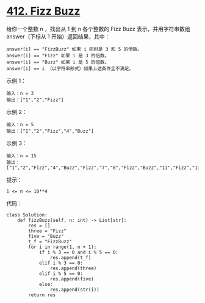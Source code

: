 # [412. Fizz Buzz](https://leetcode.cn/problems/fizz-buzz/)

给你一个整数 n ，找出从 1 到 n 各个整数的 Fizz Buzz 表示，并用字符串数组 answer（下标从 1 开始）返回结果，其中：
```
answer[i] == "FizzBuzz" 如果 i 同时是 3 和 5 的倍数。
answer[i] == "Fizz" 如果 i 是 3 的倍数。
answer[i] == "Buzz" 如果 i 是 5 的倍数。
answer[i] == i （以字符串形式）如果上述条件全不满足。
```

示例 1：
```
输入：n = 3
输出：["1","2","Fizz"]
```
示例 2：
```
输入：n = 5
输出：["1","2","Fizz","4","Buzz"]
```
示例 3：
```
输入：n = 15
输出：["1","2","Fizz","4","Buzz","Fizz","7","8","Fizz","Buzz","11","Fizz","13","14","FizzBuzz"]
```

提示：
```
1 <= n <= 10**4
```

代码：
```python3
class Solution:
    def fizzBuzz(self, n: int) -> List[str]:
        res = []
        three = "Fizz"
        five = "Buzz"
        t_f = "FizzBuzz"
        for i in range(1, n + 1):
            if i % 3 == 0 and i % 5 == 0:
                res.append(t_f)
            elif i % 3 == 0:
                res.append(three)
            elif i % 5 == 0:
                res.append(five)
            else:
                res.append(str(i))
        return res
```
